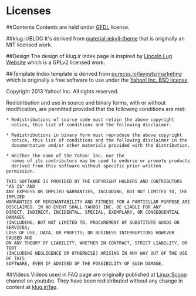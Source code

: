 Licenses
========

##Contents
Contents are held under [GFDL](https://www.gnu.org/licenses/fdl.html) license.


##klug.ir/BLOG
It's derived from [material-jekyll-theme](https://git.io/vazKh) that is originally an MIT licensed work.


##Design
The design of klug.ir index page is inspired by [Lincoln Lug Website](https://github.com/corenominal/lincoln-lug-website) which is a GPLv2 licensed work.
 
 
##Template
Index template is derived from [purecss.io/layouts/marketing](http://purecss.io/layouts/marketing/) which is originally a free software to use under the [Yahoo! Inc. BSD license](https://github.com/yahoo/pure-site/blob/master/LICENSE.md).

Copyright 2013 Yahoo! Inc. All rights reserved.

Redistribution and use in source and binary forms, with or without
modification, are permitted provided that the following conditions are met:

    * Redistributions of source code must retain the above copyright
      notice, this list of conditions and the following disclaimer.

    * Redistributions in binary form must reproduce the above copyright
      notice, this list of conditions and the following disclaimer in the
      documentation and/or other materials provided with the distribution.

    * Neither the name of the Yahoo! Inc. nor the
      names of its contributors may be used to endorse or promote products
      derived from this software without specific prior written permission.

    THIS SOFTWARE IS PROVIDED BY THE COPYRIGHT HOLDERS AND CONTRIBUTORS "AS IS" AND
    ANY EXPRESS OR IMPLIED WARRANTIES, INCLUDING, BUT NOT LIMITED TO, THE IMPLIED
    WARRANTIES OF MERCHANTABILITY AND FITNESS FOR A PARTICULAR PURPOSE ARE
    DISCLAIMED. IN NO EVENT SHALL YAHOO! INC. BE LIABLE FOR ANY
    DIRECT, INDIRECT, INCIDENTAL, SPECIAL, EXEMPLARY, OR CONSEQUENTIAL DAMAGES
    (INCLUDING, BUT NOT LIMITED TO, PROCUREMENT OF SUBSTITUTE GOODS OR SERVICES;
    LOSS OF USE, DATA, OR PROFITS; OR BUSINESS INTERRUPTION) HOWEVER CAUSED AND
    ON ANY THEORY OF LIABILITY, WHETHER IN CONTRACT, STRICT LIABILITY, OR TORT
    (INCLUDING NEGLIGENCE OR OTHERWISE) ARISING IN ANY WAY OUT OF THE USE OF THIS
    SOFTWARE, EVEN IF ADVISED OF THE POSSIBILITY OF SUCH DAMAGE.


##Videos
Videos used in FAQ page are originally published at [Linux Scoop](http://www.youtube.com/feeds/videos.xml?channel_id=UCNnUnr4gwyNmzx_Bbzvt29g) channel on youtube. They have been redistributed without any change in content at [klug.ir/faq](http://klug.ir/faq.html).
